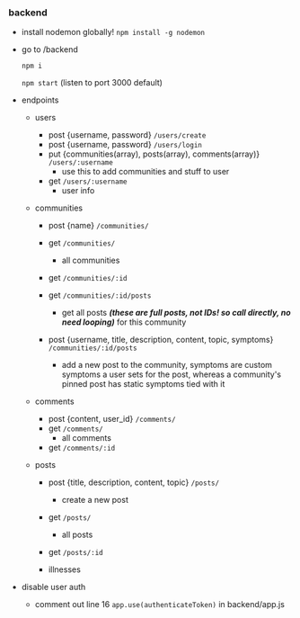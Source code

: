 ### backend
- install nodemon globally!
    `npm install -g nodemon` 
- go to /backend

    `npm i` 

    `npm start` (listen to port 3000 default)
    

- endpoints
  - users
    - post {username, password} `/users/create`
    - post {username, password} `/users/login`
    - put {communities(array), posts(array), comments(array)} `/users/:username`
      - use this to add communities and stuff to user
    - get `/users/:username`
      - user info
  - communities
    - post {name} `/communities/`
    - get `/communities/`
      - all communities
    - get `/communities/:id`
    - get `/communities/:id/posts`

      - get all posts ***(these are full posts, not IDs! so call directly, no need looping)*** for this community
    - post {username, title, description, content, topic, symptoms} `/communities/:id/posts`

      - add a new post to the community, symptoms are custom symptoms a user sets for the post, whereas a community's pinned post has static symptoms tied with it

  - comments
    - post {content, user_id} `/comments/`
    - get `/comments/`
      - all comments
    - get `/comments/:id`
  - posts
    - post {title, description, content, topic} `/posts/`
      - create a new post
    - get `/posts/`
      - all posts
    - get `/posts/:id`

    - illnesses


- disable user auth
  - comment out line 16 `app.use(authenticateToken)` in backend/app.js

